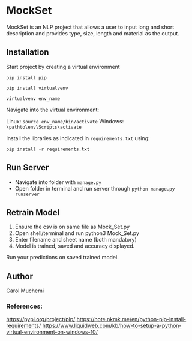 MockSet
=======

MockSet is an NLP project that allows a user to input long and short description and provides type, size, length and material as the output.

Installation
------------
Start project by creating a virtual environment

`pip install pip`

`pip install virtualvenv`

`virtualvenv env_name`

Navigate into the virtual environment:

Linux: `source env_name/bin/activate`
Windows: `\pathto\env\Scripts\activate`

Install the libraries as indicated in `requirements.txt` using:

`pip install -r requirements.txt`

Run Server
-----------
* Navigate into folder with `manage.py`
* Open folder in terminal and run server through `python manage.py runserver`

Retrain Model
-------------
1. Ensure the csv is on same file as Mock_Set.py
2. Open shell/terminal and run python3 Mock_Set.py
3. Enter filename and sheet name (both mandatory)
4. Model is trained, saved and accuracy displayed.

Run your predictions on saved trained model.

## Author
Carol Muchemi

### References:
https://pypi.org/project/pip/
https://note.nkmk.me/en/python-pip-install-requirements/
https://www.liquidweb.com/kb/how-to-setup-a-python-virtual-environment-on-windows-10/
